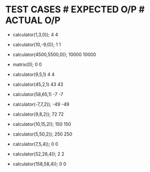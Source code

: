 # TEST CASES                               # EXPECTED O/P                                                                           # ACTUAL O/P

* calculator(1,3,0));                           4                                                                                      4

* calculator(10,-9,0));                          1                                                                                      1

* calculator(4500,5500,0));                    10000                                                                                   10000

* matrix(0);                                    0                                                                                        0

* calculator(9,5,1)                             4                                                                                        4

* calculator(45,2,1)                            43                                                                                      43

* calculator(58,65,1)                          -7                                                                                       -7
    
* calculator(-7,7,2));                         -49                                                                                      -49
   
* calculator(9,8,2));                           72                                                                                       72
    
* calculator(10,15,2));                         150                                                                                      150 
    
* calculator(5,50,2));                          250                                                                                      250
    
* calculator(7,5,4));                            0                                                                                        0
   
* calculator(52,26,4));                          2                                                                                        2
  
* calculator(158,58,4));                         0                                                                                        0
